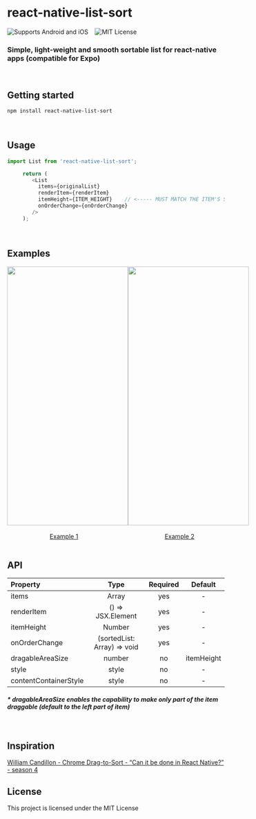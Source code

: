# react-native-list-sort
![Supports Android and iOS](https://img.shields.io/badge/platforms-android%20|%20ios-blue.svg) &nbsp;&nbsp;
![MIT License](https://img.shields.io/npm/l/react-native-range-slider-expo?color=red)
### Simple, light-weight and smooth sortable list for react-native apps (compatible for Expo)
<br/>

## Getting started
`npm install react-native-list-sort`

<br/>

## Usage
```javascript
import List from 'react-native-list-sort';
```
```javascript
     return (
        <List
          items={originalList}
          renderItem={renderItem}
          itemHeight={ITEM_HEIGHT}    // <----- MUST MATCH THE ITEM'S STYLE HEIGHT
          onOrderChange={onOrderChange}
        />
     );
```

<br/>

## Examples
<div style="display:flex;flex-direction:row">
    <kbd>
      <img src="https://user-images.githubusercontent.com/37651196/137317349-41695ec8-0152-4f73-bc4f-bbb05413768f.gif" height="600" width="280" />
    </kbd>
    <kbd>
      <img src="https://user-images.githubusercontent.com/37651196/137318224-5b68ad4b-7ff1-4a90-b36e-d19fc9154991.gif" height="600" width="280" />
    </kbd>
</div>
<br/>
<div style="display:flex;flex-direction:row">
   &nbsp &nbsp &nbsp &nbsp &nbsp &nbsp &nbsp &nbsp &nbsp &nbsp &nbsp &nbsp &nbsp  
    <a href="https://github.com/D10S60948/react-native-list-sort/blob/main/examples/Example_1.tsx" target="_blank">Example 1</a>
   &nbsp &nbsp &nbsp &nbsp &nbsp &nbsp &nbsp &nbsp &nbsp &nbsp &nbsp &nbsp &nbsp &nbsp &nbsp &nbsp &nbsp &nbsp &nbsp &nbsp &nbsp &nbsp &nbsp &nbsp &nbsp &nbsp
    <a href="https://github.com/D10S60948/react-native-list-sort/blob/main/examples/Example_2.tsx" target="_blank">Example 2</a>
</div>
<br/>

## API
| Property | Type | Required | Default |
| :---     |:----:|  :-----: | :-----: | 
| items | Array | yes | - |
| renderItem | () => JSX.Element | yes | - |
| itemHeight | Number | yes | - |
| onOrderChange | (sortedList: Array) => void | yes | - |
| dragableAreaSize | number | no | itemHeight |
| style | style | no | - |
| contentContainerStyle | style | no | - |

##### * dragableAreaSize enables the capability to make only part of the item draggable (default to the left part of item)
<br/>

## Inspiration
<a href="https://www.youtube.com/watch?v=-39OEXk_mWc" target="_blank">William Candillon - Chrome Drag-to-Sort - “Can it be done in React Native?” - season 4</a>
<br/>

## License
This project is licensed under the MIT License
